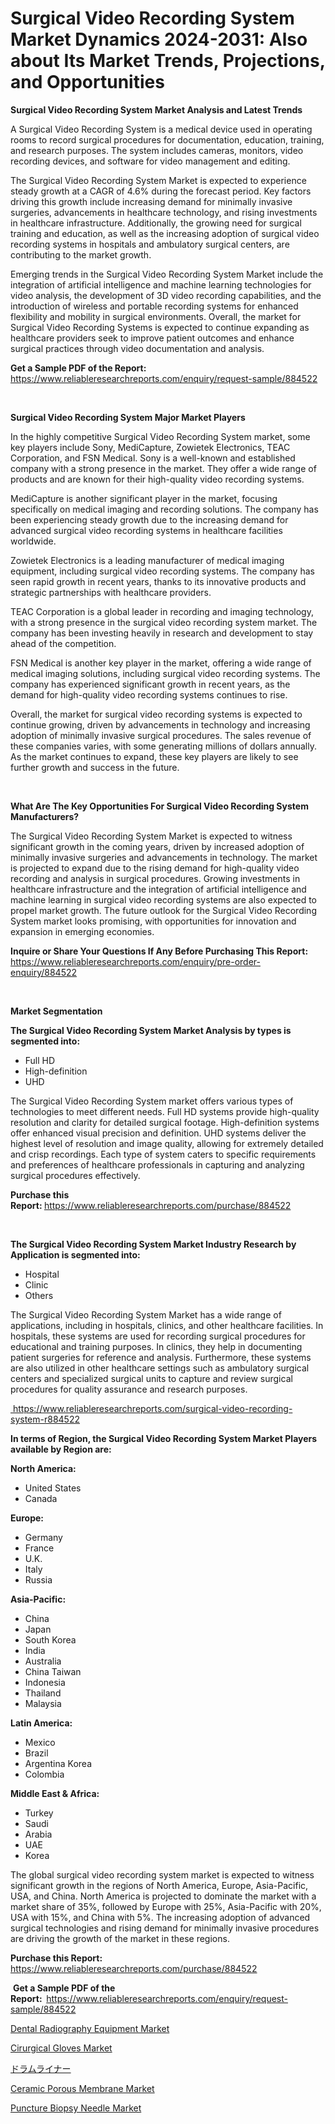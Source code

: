 <p><h1>Surgical Video Recording System Market Dynamics 2024-2031: Also about Its Market Trends, Projections, and Opportunities</h1></p><p><strong>Surgical Video Recording System Market Analysis and Latest Trends</strong></p>
<p><p>A Surgical Video Recording System is a medical device used in operating rooms to record surgical procedures for documentation, education, training, and research purposes. The system includes cameras, monitors, video recording devices, and software for video management and editing.</p><p>The Surgical Video Recording System Market is expected to experience steady growth at a CAGR of 4.6% during the forecast period. Key factors driving this growth include increasing demand for minimally invasive surgeries, advancements in healthcare technology, and rising investments in healthcare infrastructure. Additionally, the growing need for surgical training and education, as well as the increasing adoption of surgical video recording systems in hospitals and ambulatory surgical centers, are contributing to the market growth.</p><p>Emerging trends in the Surgical Video Recording System Market include the integration of artificial intelligence and machine learning technologies for video analysis, the development of 3D video recording capabilities, and the introduction of wireless and portable recording systems for enhanced flexibility and mobility in surgical environments. Overall, the market for Surgical Video Recording Systems is expected to continue expanding as healthcare providers seek to improve patient outcomes and enhance surgical practices through video documentation and analysis.</p></p>
<p><strong>Get a Sample PDF of the Report:&nbsp;</strong> <a href="https://www.reliableresearchreports.com/enquiry/request-sample/884522">https://www.reliableresearchreports.com/enquiry/request-sample/884522</a></p>
<p>&nbsp;</p>
<p><strong>Surgical Video Recording System Major Market Players</strong></p>
<p><p>In the highly competitive Surgical Video Recording System market, some key players include Sony, MediCapture, Zowietek Electronics, TEAC Corporation, and FSN Medical. Sony is a well-known and established company with a strong presence in the market. They offer a wide range of products and are known for their high-quality video recording systems. </p><p>MediCapture is another significant player in the market, focusing specifically on medical imaging and recording solutions. The company has been experiencing steady growth due to the increasing demand for advanced surgical video recording systems in healthcare facilities worldwide.</p><p>Zowietek Electronics is a leading manufacturer of medical imaging equipment, including surgical video recording systems. The company has seen rapid growth in recent years, thanks to its innovative products and strategic partnerships with healthcare providers.</p><p>TEAC Corporation is a global leader in recording and imaging technology, with a strong presence in the surgical video recording system market. The company has been investing heavily in research and development to stay ahead of the competition.</p><p>FSN Medical is another key player in the market, offering a wide range of medical imaging solutions, including surgical video recording systems. The company has experienced significant growth in recent years, as the demand for high-quality video recording systems continues to rise.</p><p>Overall, the market for surgical video recording systems is expected to continue growing, driven by advancements in technology and increasing adoption of minimally invasive surgical procedures. The sales revenue of these companies varies, with some generating millions of dollars annually. As the market continues to expand, these key players are likely to see further growth and success in the future.</p></p>
<p>&nbsp;</p>
<p><strong>What Are The Key Opportunities For Surgical Video Recording System Manufacturers?</strong></p>
<p><p>The Surgical Video Recording System Market is expected to witness significant growth in the coming years, driven by increased adoption of minimally invasive surgeries and advancements in technology. The market is projected to expand due to the rising demand for high-quality video recording and analysis in surgical procedures. Growing investments in healthcare infrastructure and the integration of artificial intelligence and machine learning in surgical video recording systems are also expected to propel market growth. The future outlook for the Surgical Video Recording System market looks promising, with opportunities for innovation and expansion in emerging economies.</p></p>
<p><strong>Inquire or Share Your Questions If Any Before Purchasing This Report:</strong> <a href="https://www.reliableresearchreports.com/enquiry/pre-order-enquiry/884522">https://www.reliableresearchreports.com/enquiry/pre-order-enquiry/884522</a></p>
<p>&nbsp;</p>
<p><strong>Market Segmentation</strong></p>
<p><strong>The Surgical Video Recording System Market Analysis by types is segmented into:</strong></p>
<p><ul><li>Full HD</li><li>High-definition</li><li>UHD</li></ul></p>
<p><p>The Surgical Video Recording System market offers various types of technologies to meet different needs. Full HD systems provide high-quality resolution and clarity for detailed surgical footage. High-definition systems offer enhanced visual precision and definition. UHD systems deliver the highest level of resolution and image quality, allowing for extremely detailed and crisp recordings. Each type of system caters to specific requirements and preferences of healthcare professionals in capturing and analyzing surgical procedures effectively.</p></p>
<p><strong>Purchase this Report:&nbsp;</strong><a href="https://www.reliableresearchreports.com/purchase/884522">https://www.reliableresearchreports.com/purchase/884522</a></p>
<p>&nbsp;</p>
<p><strong>The Surgical Video Recording System Market Industry Research by Application is segmented into:</strong></p>
<p><ul><li>Hospital</li><li>Clinic</li><li>Others</li></ul></p>
<p><p>The Surgical Video Recording System Market has a wide range of applications, including in hospitals, clinics, and other healthcare facilities. In hospitals, these systems are used for recording surgical procedures for educational and training purposes. In clinics, they help in documenting patient surgeries for reference and analysis. Furthermore, these systems are also utilized in other healthcare settings such as ambulatory surgical centers and specialized surgical units to capture and review surgical procedures for quality assurance and research purposes.</p></p>
<p><a href="https://www.reliableresearchreports.com/surgical-video-recording-system-r884522">&nbsp;https://www.reliableresearchreports.com/surgical-video-recording-system-r884522</a></p>
<p><strong>In terms of Region, the Surgical Video Recording System Market Players available by Region are:</strong></p>
<p>
    <p> <strong> North America: </strong>
        <ul>
            <li>United States</li>
            <li>Canada</li>
        </ul>
        </p> 
    <p> <strong> Europe: </strong>
        <ul>
            <li>Germany</li>
            <li>France</li>
            <li>U.K.</li>
            <li>Italy</li>
            <li>Russia</li>
        </ul>
        </p> 
    <p> <strong> Asia-Pacific: </strong>
        <ul>
            <li>China</li>
            <li>Japan</li>
            <li>South Korea</li>
            <li>India</li>
            <li>Australia</li>
            <li>China Taiwan</li>
            <li>Indonesia</li>
            <li>Thailand</li>
            <li>Malaysia</li>
        </ul>
        </p> 
    <p> <strong> Latin America: </strong>
        <ul>
            <li>Mexico</li>
            <li>Brazil</li>
            <li>Argentina Korea</li>
            <li>Colombia</li>
        </ul>
        </p> 
    <p> <strong> Middle East & Africa: </strong>
        <ul>
            <li>Turkey</li>
            <li>Saudi</li>
            <li>Arabia</li>
            <li>UAE</li>
            <li>Korea</li>
        </ul>
    </p>
    </p>
<p><p>The global surgical video recording system market is expected to witness significant growth in the regions of North America, Europe, Asia-Pacific, USA, and China. North America is projected to dominate the market with a market share of 35%, followed by Europe with 25%, Asia-Pacific with 20%, USA with 15%, and China with 5%. The increasing adoption of advanced surgical technologies and rising demand for minimally invasive procedures are driving the growth of the market in these regions.</p></p>
<p><strong>Purchase this Report: </strong><a href="https://www.reliableresearchreports.com/purchase/884522">https://www.reliableresearchreports.com/purchase/884522</a></p>
<p>&nbsp;<strong>Get a Sample PDF of the Report:&nbsp;&nbsp;</strong><a href="https://www.reliableresearchreports.com/enquiry/request-sample/884522">https://www.reliableresearchreports.com/enquiry/request-sample/884522</a></p>
<p><strong></strong></p>
<p><p><a href="https://github.com/yemakinde/Market-Research-Report-List-2/blob/main/dental-radiography-equipment-market.md">Dental Radiography Equipment Market</a></p><p><a href="https://github.com/Alonsoolds3wq1d81czn8rbol/Market-Research-Report-List-2/blob/main/cirurgical-gloves-market.md">Cirurgical Gloves Market</a></p><p><a href="https://github.com/charm854/Market-Research-Report-List-1/blob/main/245605649226.md">ドラムライナー</a></p><p><a href="https://issuu.com/reportprime-2/docs/ceramic-porous-membrane-market-size-2030.pptx">Ceramic Porous Membrane Market</a></p><p><a href="https://www.linkedin.com/pulse/puncture-biopsy-needle-market-insight-trends-growth-nvltf?trackingId=m85yIXnG9%2BuqFBYL3pehoA%3D%3D">Puncture Biopsy Needle Market</a></p></p>